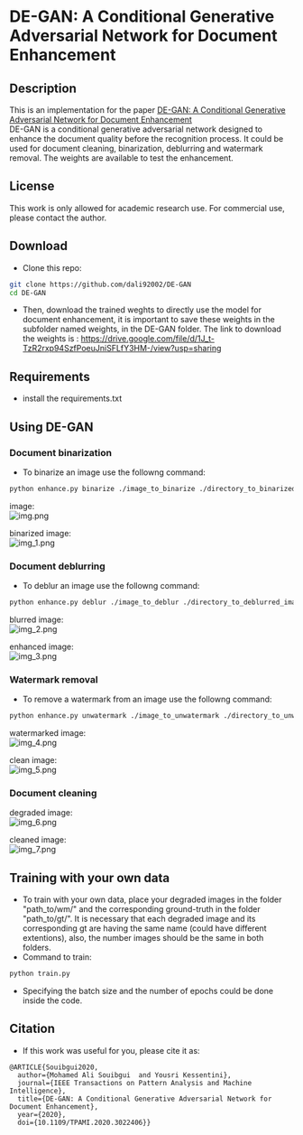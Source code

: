 # DE-GAN: A Conditional Generative Adversarial Network for Document Enhancement

## Description

This is an implementation for the
paper [DE-GAN: A Conditional Generative Adversarial Network for Document Enhancement](https://ieeexplore.ieee.org/document/9187695)<br>
DE-GAN is a conditional generative adversarial network designed to enhance the document quality before the recognition
process. It could be used for document cleaning, binarization, deblurring and watermark removal. The weights are
available to test the enhancement.

## License

This work is only allowed for academic research use. For commercial use, please contact the author.

## Download

- Clone this repo:

```bash
git clone https://github.com/dali92002/DE-GAN
cd DE-GAN
```

- Then, download the trained weghts to directly use the model for document enhancement, it is important to save these
  weights in the subfolder named weights, in the DE-GAN folder. The link to download the weights
  is : https://drive.google.com/file/d/1J_t-TzR2rxp94SzfPoeuJniSFLfY3HM-/view?usp=sharing

## Requirements

- install the requirements.txt

## Using DE-GAN

### Document binarization

- To binarize an image use the followng command:

```bash
python enhance.py binarize ./image_to_binarize ./directory_to_binarized_image
```

image:<br />
![img.png](common/img/img.png)

binarized image:<br />
![img_1.png](common/img/img_1.png)

### Document deblurring

- To deblur an image use the followng command:

```bash
python enhance.py deblur ./image_to_deblur ./directory_to_deblurred_image
```

blurred image:<br />
![img_2.png](common/img/img_2.png)

enhanced image:<br />
![img_3.png](common/img/img_3.png)

### Watermark removal

- To remove a watermark from an image use the followng command:

```bash
python enhance.py unwatermark ./image_to_unwatermark ./directory_to_unwatermarked_image
```

watermarked image:<br />
![img_4.png](common/img/img_4.png)

clean image:<br />
![img_5.png](common/img/img_5.png)

### Document cleaning

degraded image:<br />
![img_6.png](common/img/img_6.png)

cleaned image:<br />
![img_7.png](common/img/img_7.png)

## Training with your own data

- To train with your own data, place your degraded images in the folder "path_to/wm/" and the corresponding ground-truth
  in the folder "path_to/gt/". It is necessary that each degraded image and its corresponding gt are having the same
  name (could have different extentions), also, the number images should be the same in both folders.
- Command to train:

```bash
python train.py 
```

- Specifying the batch size and the number of epochs could be done inside the code.

## Citation

- If this work was useful for you, please cite it as:

```
@ARTICLE{Souibgui2020,
  author={Mohamed Ali Souibgui  and Yousri Kessentini},
  journal={IEEE Transactions on Pattern Analysis and Machine Intelligence}, 
  title={DE-GAN: A Conditional Generative Adversarial Network for Document Enhancement}, 
  year={2020},
  doi={10.1109/TPAMI.2020.3022406}}
```